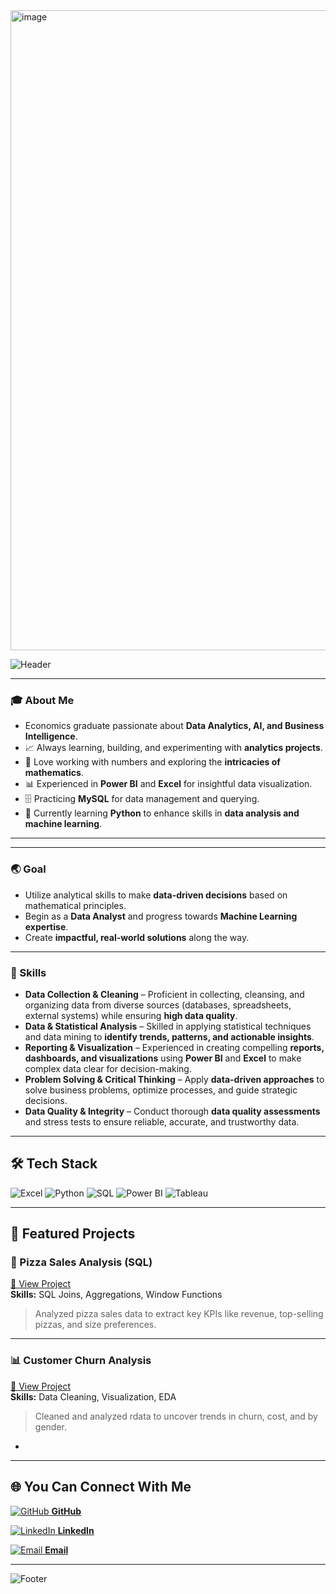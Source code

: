 
<img width="1956" height="1024" alt="image" src="https://github.com/user-attachments/assets/30aeb8e4-0ac7-4c22-9a45-a2aef563a135" />



<!-- Profile Banner -->
![Header](https://capsule-render.vercel.app/api?type=waving&color=0:00c6ff,100:0072ff&height=200&section=header&text=Rahul%20Yadav&fontSize=50&fontColor=ffffff&fontAlignY=35)

---

### **🎓 About Me**

* Economics graduate passionate about **Data Analytics, AI, and Business Intelligence**.
* 📈 Always learning, building, and experimenting with **analytics projects**.
* 🔢 Love working with numbers and exploring the **intricacies of mathematics**.
* 📊 Experienced in **Power BI** and **Excel** for insightful data visualization.
* 🗄️ Practicing **MySQL** for data management and querying.
* 🐍 Currently learning **Python** to enhance skills in **data analysis and machine learning**.

---

---

### **🌏 Goal**

* Utilize analytical skills to make **data-driven decisions** based on mathematical principles.
* Begin as a **Data Analyst** and progress towards **Machine Learning expertise**.
* Create **impactful, real-world solutions** along the way.

---

### **💪 Skills**

* **Data Collection & Cleaning** – Proficient in collecting, cleansing, and organizing data from diverse sources (databases, spreadsheets, external systems) while ensuring **high data quality**.
* **Data & Statistical Analysis** – Skilled in applying statistical techniques and data mining to **identify trends, patterns, and actionable insights**.
* **Reporting & Visualization** – Experienced in creating compelling **reports, dashboards, and visualizations** using **Power BI** and **Excel** to make complex data clear for decision-making.
* **Problem Solving & Critical Thinking** – Apply **data-driven approaches** to solve business problems, optimize processes, and guide strategic decisions.
* **Data Quality & Integrity** – Conduct thorough **data quality assessments** and stress tests to ensure reliable, accurate, and trustworthy data.

---

## 🛠 Tech Stack

![Excel](https://img.shields.io/badge/Microsoft%20Excel-217346?logo=microsoft-excel&logoColor=white&style=for-the-badge)
![Python](https://img.shields.io/badge/Python-3776AB?logo=python&logoColor=white&style=for-the-badge)
![SQL](https://img.shields.io/badge/SQL-005C84?logo=postgresql&logoColor=white&style=for-the-badge)
![Power BI](https://img.shields.io/badge/Power%20BI-F2C811?logo=powerbi&logoColor=black&style=for-the-badge)
![Tableau](https://img.shields.io/badge/Tableau-E97627?logo=tableau&logoColor=white&style=for-the-badge)

---

## 📌 Featured Projects

### 🍕 Pizza Sales Analysis (SQL)
[🔗 View Project](https://github.com/Rahulyadav017/-Pizza-Sales-Performance-Report-using-SQL-)  
**Skills:** SQL Joins, Aggregations, Window Functions  
> Analyzed pizza sales data to extract key KPIs like revenue, top-selling pizzas, and size preferences.

---

### 📊 Customer Churn Analysis
[🔗 View Project](https://github.com/Rahulyadav017/Customer_churn-report)  
**Skills:** Data Cleaning, Visualization, EDA  
> Cleaned and analyzed rdata to uncover trends in churn, cost, and by gender.

-

---
## 🌐 You Can Connect With Me  

[<img src="https://img.icons8.com/ios-glyphs/40/000000/github.png" alt="GitHub" /> **GitHub**](https://github.com/Rahulyadav017)  

[<img src="https://img.icons8.com/ios-filled/40/0A66C2/linkedin.png" alt="LinkedIn" /> **LinkedIn**](https://www.linkedin.com/in/rahul-yadav-61901b168/)  

[<img src="https://img.icons8.com/color/40/gmail-new.png" alt="Email" /> **Email**](mailto:ry66239@gmail.com)  



---

<!-- Footer Banner -->
![Footer](https://capsule-render.vercel.app/api?type=waving&color=0:0072ff,100:00c6ff&height=120&section=footer)
